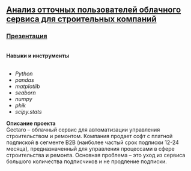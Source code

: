## [Анализ отточных пользователей облачного сервиса для строительных компаний](https://github.com/OrlovaD/Portfolio/blob/main/Pet-Projects/Gectaro/gectaro.ipynb) 
### [Презентация](https://github.com/OrlovaD/Portfolio/blob/main/Pet-Projects/Gectaro/gectaro_preza.pdf)
<br />**Навыки и инструменты**<br />
<br />
* _Python_
* _pandas_
* _matplotlib_
* _seaborn_
* _numpy_
* _phik_
* _scipy.stats_<br />

**Описание проекта**<br />
Gectaro – облачный сервис для автоматизации управления строительством и ремонтом. Компания продает софт с платной подпиской в сегменте B2B (наиболее частый срок подписки 12-24 месяца), предназначенный для управления процессами в сфере строительства и ремонта. Основная проблема – это уход из сервиса большого количества подписчиков и не продление подписки.

